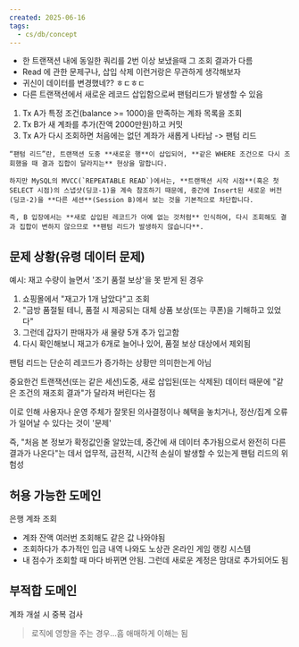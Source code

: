 ```yaml
---
created: 2025-06-16
tags:
  - cs/db/concept
---
```

- 한 트랜잭션 내에 동일한 쿼리를 2번 이상 보냈을때 그 조회 결과가 다름
- Read 에 관한 문제구나, 삽입 삭제 이런거랑은 무관하게 생각해보자
- 귀신이 데이터를 변경했네?? ㅎㄷㅎㄷ
- 다른 트랜잭션에서 새로운 레코드 삽입함으로써 팬텀리드가 발생할 수 있음
1. Tx A가 특정 조건(balance >= 1000)을 만족하는 계좌 목록을 조회
2. Tx B가 새 계좌를 추가(잔액 2000만원)하고 커밋
3. Tx A가 다시 조회하면 처음에는 없던 계좌가 새롭게 나타남 -> 팬텀 리드
```
“팬텀 리드”란, 트랜잭션 도중 **새로운 행**이 삽입되어, **같은 WHERE 조건으로 다시 조회했을 때 결과 집합이 달라지는** 현상을 말합니다.

하지만 MySQL의 MVCC(`REPEATABLE READ`)에서는, **트랜잭션 시작 시점**(혹은 첫 SELECT 시점)의 스냅샷(딩코-1)을 계속 참조하기 때문에, 중간에 Insert된 새로운 버전(딩코-2)을 **다른 세션**(Session B)에서 보는 것을 기본적으로 차단합니다.

즉, B 입장에서는 **새로 삽입된 레코드가 아예 없는 것처럼** 인식하여, 다시 조회해도 결과 집합이 변하지 않으므로 **팬텀 리드가 발생하지 않습니다**.
```
## 문제 상황(유령 데이터 문제)
예시: 재고 수량이 늘면서 '조기 품절 보상'을 못 받게 된 경우
1. 쇼핑몰에서 "재고가 1개 남았다"고 조회
2. "금방 품절될 테니, 품절 시 제공되는 대체 상품 보상(또는 쿠폰)을 기해하고 있었다"
3. 그런데 갑자기 판매자가 새 물량 5개 추가 입고함
4. 다시 확인해보니 재고가 6개로 늘어나 있어, 품절 보상 대상에서 제외됨

팬텀 리드는 단순히 레코드가 증가하는 상황만 의미한는게 아님

중요한건 트랜잭션(또는 같은 세션)도중, 새로 삽입된(또는 삭제된) 데이터 때문에 "같은 조건의 재조회 결과"가 달라져 버린다는 점

이로 인해 사용자나 운영 주체가 잘못된 의사결정이나 혜택을 놓치거나, 정산/집계 오류가 일어날 수 있다는 것이 '문제'

즉, "처음 본 정보가 확정값인줄 알았는데, 중간에 새 데이터 추가됨으로서 완전히 다른 결과가 나온다"는 데서 업무적, 금전적, 시간적 손실이 발생할 수 있는게 팬텀 리드의 위험성

## 허용 가능한 도메인
은행 계좌 조회
- 계좌 잔액 여러번 조회해도 같은 값 나와야됨
- 조회하다가 추가적인 입금 내역 나와도 노상관
온라인 게임 랭킹 시스템
- 내 점수가 조회할 때 마다 바뀌면 안됨. 그런데 새로운 계정은 맘대로 추가되어도 됨

## 부적합 도메인
계좌 개설 시 중복 검사
> 로직에 영향을 주는 경우...흠 애매하게 이해는 됨